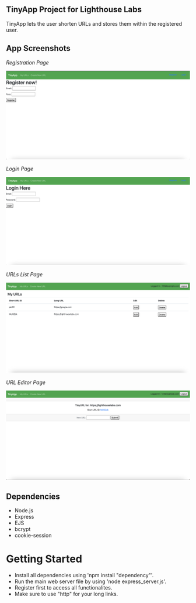 ## TinyApp Project for Lighthouse Labs

TinyApp lets the user shorten URLs and stores them within the registered user.

## App Screenshots

*Registration Page*

!["Screenshot of Registration page"](https://github.com/carbo740/tinyapp/blob/master/docs/registrationPage.png?raw=true)

*Login Page*

!["Screenshot of Login page"](https://github.com/carbo740/tinyapp/blob/master/docs/loginPage.png?raw=true)

*URLs List Page*

!["Screenshot of urls/show"](https://github.com/carbo740/tinyapp/blob/master/docs/urls:show.png?raw=true)

*URL Editor Page*

!["Screenshot of URL editor"](https://github.com/carbo740/tinyapp/blob/master/docs/urls:shortURL.png?raw=true)


## Dependencies

- Node.js
- Express
- EJS
- bcrypt
- cookie-session

# Getting Started

- Install all dependencies using 'npm install "dependency"'.
- Run the main web server file by using 'node express_server.js'.
- Register first to access all functionalites.
- Make sure to use "http" for your long links.